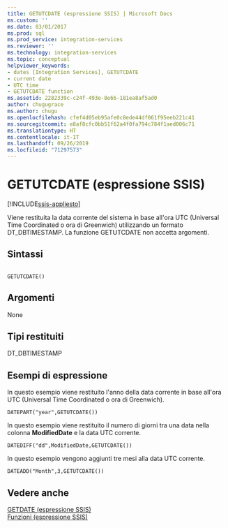 ```yaml
---
title: GETUTCDATE (espressione SSIS) | Microsoft Docs
ms.custom: ''
ms.date: 03/01/2017
ms.prod: sql
ms.prod_service: integration-services
ms.reviewer: ''
ms.technology: integration-services
ms.topic: conceptual
helpviewer_keywords:
- dates [Integration Services], GETUTCDATE
- current date
- UTC time
- GETUTCDATE function
ms.assetid: 2282339c-c24f-493e-8e66-181ea8af5ad0
author: chugugrace
ms.author: chugu
ms.openlocfilehash: cfef4d05eb95afe0c8ede44df061f95eeb221c41
ms.sourcegitcommit: e8af8cfc0bb51f62a4f0fa794c784f1aed006c71
ms.translationtype: HT
ms.contentlocale: it-IT
ms.lasthandoff: 09/26/2019
ms.locfileid: "71297573"
---
```

# <a name="getutcdate-ssis-expression"></a>GETUTCDATE (espressione SSIS)

[!INCLUDE[ssis-appliesto](../../includes/ssis-appliesto-ssvrpluslinux-asdb-asdw-xxx.md)]


  Viene restituita la data corrente del sistema in base all'ora UTC (Universal Time Coordinated o ora di Greenwich) utilizzando un formato DT_DBTIMESTAMP. La funzione GETUTCDATE non accetta argomenti.  
  
## <a name="syntax"></a>Sintassi  
  
```  
  
GETUTCDATE()  
```  
  
## <a name="arguments"></a>Argomenti  
 None  
  
## <a name="result-types"></a>Tipi restituiti  
 DT_DBTIMESTAMP  
  
## <a name="expression-examples"></a>Esempi di espressione  
 In questo esempio viene restituito l'anno della data corrente in base all'ora UTC (Universal Time Coordinated o ora di Greenwich).  
  
```  
DATEPART("year",GETUTCDATE())  
```  
  
 In questo esempio viene restituito il numero di giorni tra una data nella colonna **ModifiedDate** e la data UTC corrente.  
  
```  
DATEDIFF("dd",ModifiedDate,GETUTCDATE())  
```  
  
 In questo esempio vengono aggiunti tre mesi alla data UTC corrente.  
  
```  
DATEADD("Month",3,GETUTCDATE())  
```  
  
## <a name="see-also"></a>Vedere anche  
 [GETDATE &#40;espressione SSIS&#41;](../../integration-services/expressions/getdate-ssis-expression.md)   
 [Funzioni &#40;espressione SSIS&#41;](../../integration-services/expressions/functions-ssis-expression.md)  
  
  
